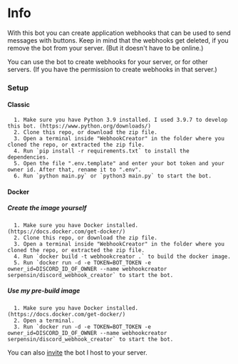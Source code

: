 # Info

With this bot you can create application webhooks that can be used to send messages with buttons.
Keep in mind that the webhooks get deleted, if you remove the bot from your server. (But it doesn't have to be online.)

You can use the bot to create webhooks for your server, or for other servers. (If you have the permission to create webhooks in that server.)


### Setup

#### Classic
      1. Make sure you have Python 3.9 installed. I used 3.9.7 to develop this bot. (https://www.python.org/downloads/)
      2. Clone this repo, or download the zip file.
      3. Open a terminal inside "WebhookCreator" in the folder where you cloned the repo, or extracted the zip file.
      4. Run `pip install -r requirements.txt` to install the dependencies.
      5. Open the file ".env.template" and enter your bot token and your owner id. After that, rename it to ".env".
      6. Run `python main.py` or `python3 main.py` to start the bot.

#### Docker
##### Create the image yourself
      1. Make sure you have Docker installed. (https://docs.docker.com/get-docker/)
      2. Clone this repo, or download the zip file.
      3. Open a terminal inside "WebhookCreator" in the folder where you cloned the repo, or extracted the zip file.
      4. Run `docker build -t webhookcreator .` to build the docker image.
      5. Run `docker run -d -e TOKEN=BOT_TOKEN -e owner_id=DISCORD_ID_OF_OWNER --name webhookcreator serpensin/discord_webhook_creator` to start the bot.
##### Use my pre-build image
      1. Make sure you have Docker installed. (https://docs.docker.com/get-docker/)
      2. Open a terminal.
      3. Run `docker run -d -e TOKEN=BOT_TOKEN -e owner_id=DISCORD_ID_OF_OWNER --name webhookcreator serpensin/discord_webhook_creator` to start the bot.

You can also [invite](https://discord.com/api/oauth2/authorize?client_id=974023271303499796&permissions=536871936&scope=bot%20applications.commands) the bot I host to your server.
